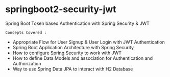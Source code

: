 # springboot2-security-jwt
 Spring Boot Token based Authentication with Spring Security & JWT
 
  `Concepts Covered :`
 
- Appropriate Flow for User Signup & User Login with JWT Authentication
- Spring Boot Application Architecture with Spring Security
- How to configure Spring Security to work with JWT
- How to define Data Models and association for Authentication and Authorization
- Way to use Spring Data JPA to interact with H2 Database
